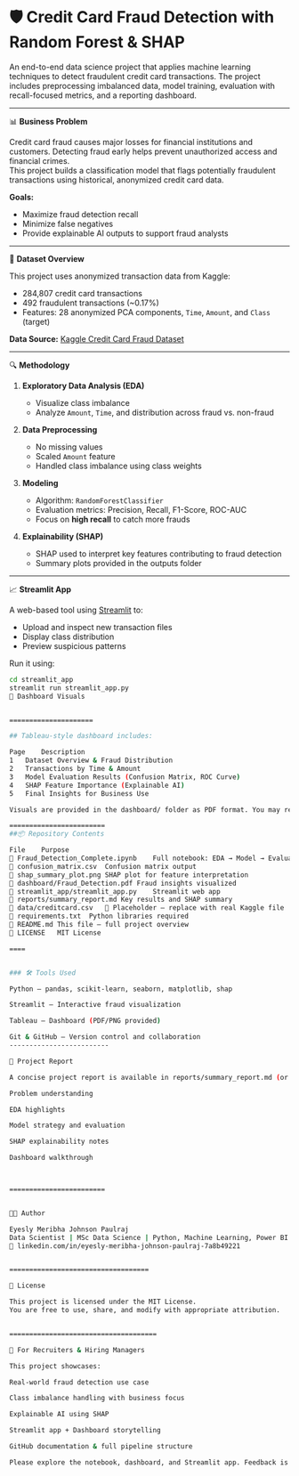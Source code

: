# 🛡️ Credit Card Fraud Detection with Random Forest & SHAP
An end-to-end data science project that applies machine learning techniques to detect fraudulent credit card transactions. The project includes preprocessing imbalanced data, model training, evaluation with recall-focused metrics, and a reporting dashboard.

---

📊 **Business Problem**

Credit card fraud causes major losses for financial institutions and customers. Detecting fraud early helps prevent unauthorized access and financial crimes.  
This project builds a classification model that flags potentially fraudulent transactions using historical, anonymized credit card data.

**Goals:**
- Maximize fraud detection recall
- Minimize false negatives
- Provide explainable AI outputs to support fraud analysts

---

📁 **Dataset Overview**

This project uses anonymized transaction data from Kaggle:

- 284,807 credit card transactions
- 492 fraudulent transactions (~0.17%)
- Features: 28 anonymized PCA components, `Time`, `Amount`, and `Class` (target)
  
**Data Source:** [Kaggle Credit Card Fraud Dataset](https://www.kaggle.com/datasets/mlg-ulb/creditcardfraud)

---

🔍 **Methodology**

1. **Exploratory Data Analysis (EDA)**
   - Visualize class imbalance
   - Analyze `Amount`, `Time`, and distribution across fraud vs. non-fraud

2. **Data Preprocessing**
   - No missing values
   - Scaled `Amount` feature
   - Handled class imbalance using class weights

3. **Modeling**
   - Algorithm: `RandomForestClassifier`
   - Evaluation metrics: Precision, Recall, F1-Score, ROC-AUC
   - Focus on **high recall** to catch more frauds

4. **Explainability (SHAP)**
   - SHAP used to interpret key features contributing to fraud detection
   - Summary plots provided in the outputs folder

---

📈 **Streamlit App**

A web-based tool using [Streamlit](https://streamlit.io/) to:

- Upload and inspect new transaction files
- Display class distribution
- Preview suspicious patterns

Run it using:
```bash
cd streamlit_app
streamlit run streamlit_app.py
📸 Dashboard Visuals


=====================

## Tableau-style dashboard includes:

Page	Description
1	Dataset Overview & Fraud Distribution
2	Transactions by Time & Amount
3	Model Evaluation Results (Confusion Matrix, ROC Curve)
4	SHAP Feature Importance (Explainable AI)
5	Final Insights for Business Use

Visuals are provided in the dashboard/ folder as PDF format. You may replace it with .twbx if using Tableau.

========================
##📦 Repository Contents

File	Purpose
📓 Fraud_Detection_Complete.ipynb	Full notebook: EDA → Model → Evaluation
📄 confusion_matrix.csv	Confusion matrix output
📄 shap_summary_plot.png	SHAP plot for feature interpretation
📂 dashboard/Fraud_Detection.pdf	Fraud insights visualized
📁 streamlit_app/streamlit_app.py	Streamlit web app
📁 reports/summary_report.md	Key results and SHAP summary
📁 data/creditcard.csv	📌 Placeholder — replace with real Kaggle file
📄 requirements.txt	Python libraries required
📄 README.md	This file — full project overview
📄 LICENSE	MIT License

====


### 🛠️ Tools Used

Python — pandas, scikit-learn, seaborn, matplotlib, shap

Streamlit — Interactive fraud visualization

Tableau — Dashboard (PDF/PNG provided)

Git & GitHub — Version control and collaboration
-------------------------

📘 Project Report

A concise project report is available in reports/summary_report.md (or PDF if exported):

Problem understanding

EDA highlights

Model strategy and evaluation

SHAP explainability notes

Dashboard walkthrough



========================


👩‍💻 Author

Eyesly Meribha Johnson Paulraj
Data Scientist | MSc Data Science | Python, Machine Learning, Power BI
📎 linkedin.com/in/eyesly-meribha-johnson-paulraj-7a8b49221


===================================

📄 License

This project is licensed under the MIT License.
You are free to use, share, and modify with appropriate attribution.


=====================================

💼 For Recruiters & Hiring Managers

This project showcases:

Real-world fraud detection use case

Class imbalance handling with business focus

Explainable AI using SHAP

Streamlit app + Dashboard storytelling

GitHub documentation & full pipeline structure

Please explore the notebook, dashboard, and Streamlit app. Feedback is welcome!
